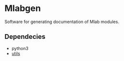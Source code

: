 Mlabgen
=======

Software for generating documentation of Mlab modules.


Dependecies
-----------

 * python3
 * [utils](http://github.com/MLAB-project/utils)
